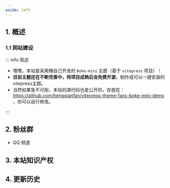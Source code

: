 ```yaml
---
aside: left
---
```




## 1. 概述

### 1.1 网站建设

::: info 简述

- 嘿嘿，本站是采用俺自己开发的 `Boke-mini` 主题（基于 `vitepress` 项目）！  
- **目前主题还在不断完善中，待项目成熟后会免费开源**，制作成可以一键安装的vitepress主题。  
- 当然如果急不可耐，本站的源代码也是公开的，存放在：https://github.com/hengqianfan/vitepress-theme-fans-boke-mini-demo ，你可以自行修改。


:::
## 2. 粉丝群

- QQ 频道

<cardQR />

<!-- ![](/others/qqpd.png) -->

## 3. 本站知识产权

## 4. 更新历史